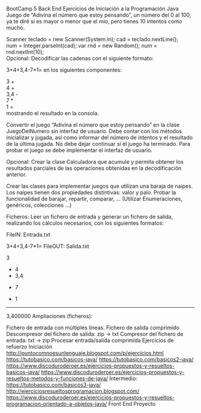 BootCamp 5
Back End
Ejercicios de Iniciación a la Programación Java
Juego de “Adivina el número que estoy pensando”, un número del 0 al 100, ya te diré si es mayor o menor que el mío, pero tienes 10 intentos como mucho.

  Scanner teclado = new Scanner(System.in); cad = teclado.nextLine();  
  num = Integer.parseInt(cad);
  var rnd = new Random(); num = rnd.nextInt(10);  
Opcional: Decodificar las cadenas con el siguiente formato:

  3+4+3,4-7*1=
en los siguientes componentes:

  3 +  
  4 +  
  3,4 -  
  7 *  
  1 =  
mostrando el resultado en la consola.

Convertir el juego “Adivina el número que estoy pensando” en la clase JuegoDelNumero sin interfaz de usuario. Debe contar con los métodos inicializar y jugada, así como informar del número de intentos y el resultado de la última jugada. No debe dejar continuar si el juego ha terminado. Para probar el juego se debe implementar el interfaz de usuario.

Opcional: Crear la clase Calculadora que acumule y permita obtener los resultados parciales de las operaciones obtenidas en la decodificación anterior.

Crear las clases para implementar juegos que utilizan una baraja de naipes. Los naipes tienen dos propiedades distintivas: valor y palo. Probar la funcionalidad de barajar, repartir, comparar, … (Utilizar Enumeraciones, genéricos, colecciones …)

Ficheros: Leer un fichero de entrada y generar un fichero de salida, realizando los cálculos necesarios, con los siguientes formatos:

FileIN: Entrada.txt

  3+4+3,4-7*1=
FileOUT: Salida.txt

  3  
  + 4  
  + 3,4  
  - 7  
  * 1  
  ----------  
  3,400000
Ampliaciones (ficheros):

Fichero de entrada con múltiples líneas.
Fichero de salida comprimido
Descompresor del fichero de salida: zip -> txt
Compresor del fichero de entrada: txt -> zip
Procesar entrada/salida comprimida
Ejercicios de refuerzo
Iniciación
http://puntocomnoesunlenguaje.blogspot.com/p/ejercicios.html
https://tutobasico.com/basicos-java/
https://tutobasico.com/basicos2-java/
https://www.discoduroderoer.es/ejercicios-propuestos-y-resueltos-basicos-java/
https://www.discoduroderoer.es/ejercicios-propuestos-y-resueltos-metodos-y-funciones-de-java/
Intermedio:
https://tutobasico.com/basicos3-java/
http://ejerciciosresueltosprogramacion.blogspot.com/
https://www.discoduroderoer.es/ejercicios-propuestos-y-resueltos-programacion-orientado-a-objetos-java/
Front End
Proyecto
